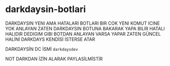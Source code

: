 # darkdaysin-botlari


DARKDAYSIN YENI AMA HATALARI BOTLARI BIR COK YENI KOMUT ICINE YOK ANLAYAN ZATEN DARKDAYSIN BOTUNA BAKARAK YAPA BILIR HATALI HALIDIR DEDIGIM GIBI 
BOTDAN ANLAYAN VARSA YAPAR ZATEN GÜNCEL HALİNİ DARKDAYS KENDİSİ İSTERSE ATAR

DARKDAYSİN DC İSMİ `darkdaysdev`


NOT DARKDAN İZİN ALARAK PAYLASİLMİSTİR 
